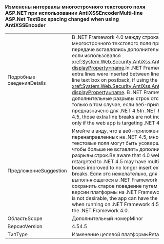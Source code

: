 ### <a name="multi-line-aspnet-textbox-spacing-changed-when-using-antixssencoder"></a><span data-ttu-id="7dfbe-101">Изменены интервалы многострочного текстового поля ASP.NET при использовании AntiXSSEncoder</span><span class="sxs-lookup"><span data-stu-id="7dfbe-101">Multi-line ASP.Net TextBox spacing changed when using AntiXSSEncoder</span></span>

|   |   |
|---|---|
|<span data-ttu-id="7dfbe-102">Подробные сведения</span><span class="sxs-lookup"><span data-stu-id="7dfbe-102">Details</span></span>|<span data-ttu-id="7dfbe-103">В .NET Framework 4.0 между строками многострочного текстового поля при обратной передаче вставлялись дополнительные строки, если использовался <xref:System.Web.Security.AntiXss.AntiXssEncoder?displayProperty=name>.</span><span class="sxs-lookup"><span data-stu-id="7dfbe-103">In .NET Framework 4.0, extra lines were inserted between lines of a multi-line text box on postback, if using the <xref:System.Web.Security.AntiXss.AntiXssEncoder?displayProperty=name>.</span></span> <span data-ttu-id="7dfbe-104">В .NET Framework 4.5 эти дополнительные разрывы строк отсутствуют только в том случае, если веб-приложение предназначено для .NET 4.5</span><span class="sxs-lookup"><span data-stu-id="7dfbe-104">In .NET Framework 4.5, those extra line breaks are not included, but only if the web app is targeting .NET 4.5</span></span>|
|<span data-ttu-id="7dfbe-105">Предложение</span><span class="sxs-lookup"><span data-stu-id="7dfbe-105">Suggestion</span></span>|<span data-ttu-id="7dfbe-106">Имейте в виду, что в веб-приложениях 4.0, перенаправленных на .NET 4.5, многострочные текстовые поля могут быть усовершенствованы, чтобы больше не вставлять дополнительные разрывы строк.</span><span class="sxs-lookup"><span data-stu-id="7dfbe-106">Be aware that 4.0 web apps retargeted to .NET 4.5 may have multi-line text boxes improved to no longer insert extra line breaks.</span></span> <span data-ttu-id="7dfbe-107">Если это нежелательно, для приложения, выполняющегося в .NET Framework 4.5, можно сохранить старое поведение путем изменения версии платформы на .NET Framework 4.0.</span><span class="sxs-lookup"><span data-stu-id="7dfbe-107">If this is not desirable, the app  can have the old behavior when running on .NET Framework 4.5 by targeting the .NET Framework 4.0.</span></span>|
|<span data-ttu-id="7dfbe-108">Область</span><span class="sxs-lookup"><span data-stu-id="7dfbe-108">Scope</span></span>|<span data-ttu-id="7dfbe-109">Дополнительный номер</span><span class="sxs-lookup"><span data-stu-id="7dfbe-109">Minor</span></span>|
|<span data-ttu-id="7dfbe-110">Версия</span><span class="sxs-lookup"><span data-stu-id="7dfbe-110">Version</span></span>|<span data-ttu-id="7dfbe-111">4.5</span><span class="sxs-lookup"><span data-stu-id="7dfbe-111">4.5</span></span>|
|<span data-ttu-id="7dfbe-112">Тип</span><span class="sxs-lookup"><span data-stu-id="7dfbe-112">Type</span></span>|<span data-ttu-id="7dfbe-113">Изменение целевой платформы</span><span class="sxs-lookup"><span data-stu-id="7dfbe-113">Retargeting</span></span>|

